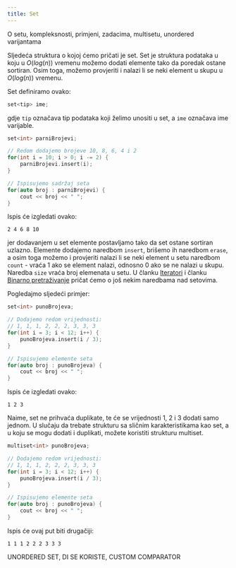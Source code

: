 ```yaml
---
title: Set
---
```


O setu, kompleksnosti, primjeni, zadacima, multisetu, unordered varijantama

Sljedeća struktura o kojoj ćemo pričati je set. Set je struktura podataka u koju u $O(log(n))$ vremenu možemo dodati elemente tako da poredak ostane sortiran. Osim toga, možemo provjeriti i nalazi li se neki element u skupu u $O(log(n))$ vremenu.

Set definiramo ovako:

```cpp
set<tip> ime;
```

gdje `tip` označava tip podataka koji želimo unositi u set, a `ime` označava ime varijable.

```cpp
set<int> parniBrojevi;

// Redom dodajemo brojeve 10, 8, 6, 4 i 2
for(int i = 10; i > 0; i -= 2) {
    parniBrojevi.insert(i);
}

// Ispisujemo sadržaj seta
for(auto broj : parniBrojevi) {
    cout << broj << " ";
}
```

Ispis će izgledati ovako:

```
2 4 6 8 10
```

jer dodavanjem u set elemente postavljamo tako da set ostane sortiran uzlazno. Elemente dodajemo naredbom `insert`, brišemo ih naredbom `erase`, a osim toga možemo i provjeriti nalazi li se neki element u setu naredbom `count` - vraća $1$ ako se element nalazi, odnosno $0$ ako se ne nalazi u skupu. Naredba `size` vraća broj elemenata u setu. U članku [Iteratori](iteratori) i članku [Binarno pretraživanje](../sortiranje-i-pretrazivanje/binarno-pretrazivanje) pričat ćemo o još nekim naredbama nad setovima.

Pogledajmo sljedeći primjer:

```cpp
set<int> punoBrojeva;

// Dodajemo redom vrijednosti:
// 1, 1, 1, 2, 2, 2, 3, 3, 3
for(int i = 3; i < 12; i++) {
    punoBrojeva.insert(i / 3);
}

// Ispisujemo elemente seta
for(auto broj : punoBrojeva) {
    cout << broj << " ";
}
```

Ispis će izgledati ovako:

```
1 2 3
```

Naime, set ne prihvaća duplikate, te će se vrijednosti $1$, $2$ i $3$ dodati samo jednom. U slučaju da trebate strukturu sa sličnim karakteristikama kao set, a u koju se mogu dodati i duplikati, možete koristiti strukturu multiset. 

```cpp
multiset<int> punoBrojeva;

// Dodajemo redom vrijednosti:
// 1, 1, 1, 2, 2, 2, 3, 3, 3
for(int i = 3; i < 12; i++) {
    punoBrojeva.insert(i / 3);
}

// Ispisujemo elemente seta
for(auto broj : punoBrojeva) {
    cout << broj << " ";
}
```

Ispis će ovaj put biti drugačiji:

```
1 1 1 2 2 2 3 3 3
```

UNORDERED SET, DI SE KORISTE, CUSTOM COMPARATOR